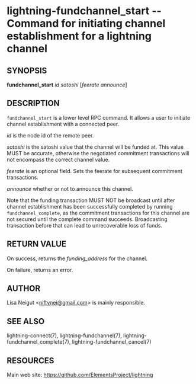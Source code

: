 lightning-fundchannel\_start -- Command for initiating channel establishment for a lightning channel
====================================================================================================

SYNOPSIS
--------

**fundchannel\_start** *id* *satoshi* \[*feerate* *announce*\]

DESCRIPTION
-----------

`fundchannel_start` is a lower level RPC command. It allows a user to
initiate channel establishment with a connected peer.

*id* is the node id of the remote peer.

*satoshi* is the satoshi value that the channel will be funded at. This
value MUST be accurate, otherwise the negotiated commitment transactions
will not encompass the correct channel value.

*feerate* is an optional field. Sets the feerate for subsequent
commitment transactions.

*announce* whether or not to announce this channel.

Note that the funding transaction MUST NOT be broadcast until after
channel establishment has been successfully completed by running
`fundchannel_complete`, as the commitment transactions for this channel
are not secured until the complete command succeeds. Broadcasting
transaction before that can lead to unrecoverable loss of funds.

RETURN VALUE
------------

On success, returns the *funding\_address* for the channel.

On failure, returns an error.

AUTHOR
------

Lisa Neigut <<niftynei@gmail.com>> is mainly responsible.

SEE ALSO
--------

lightning-connect(7), lightning-fundchannel(7),
lightning-fundchannel\_complete(7), lightning-fundchannel\_cancel(7)

RESOURCES
---------

Main web site: <https://github.com/ElementsProject/lightning>
